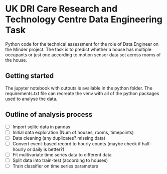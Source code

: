 # UK DRI Care Research and Technology Centre Data Engineering Task

Python code for the technical assessment for the role of Data Engineer on the Minder project. The task is to predict whether a house has multiple occupants or just one according to motion sensor data set across rooms of the house. 

## Getting started

The jupyter notebook with outputs is available in the python folder. The requirements.txt file can recreate the venv with all of the python packages used to analyse the data.

## Outline of analysis process

- [ ] Import sqlite data in pandas
- [ ] Initial data exploration (Num of houses, rooms, timepoints)
- [ ] Data cleaning (any duplicates? missing data)
- [ ] Convert event-based record to hourly counts (maybe check if half-hourly or daily is better?)
- [ ] Fit multivariate time series data to different data
- [ ] Split data into train-test (according to houses)
- [ ] Train classifier on time series parameters
